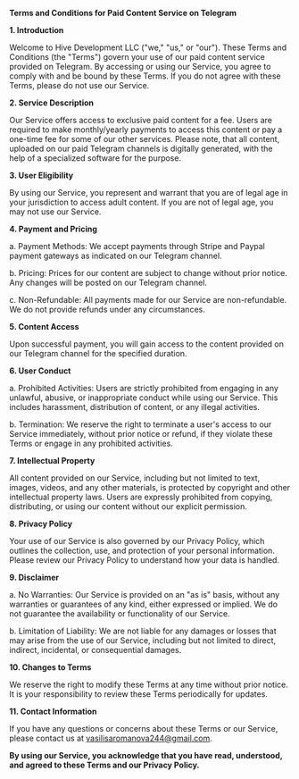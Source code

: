 <b>Terms and Conditions for Paid Content Service on Telegram</b>

<b>1. Introduction</b>

Welcome to Hive Development LLC ("we," "us," or "our"). These Terms and Conditions (the "Terms") govern your use of our paid content service provided on Telegram. By accessing or using our Service, you agree to comply with and be bound by these Terms. If you do not agree with these Terms, please do not use our Service.

<b>2. Service Description</b>

Our Service offers access to exclusive paid content for a fee. Users are required to make monthly/yearly payments to access this content or pay a one-time fee for some of our other services. Please note, that all content, uploaded on our paid Telegram channels is digitally generated, with the help of a specialized software for the purpose.

<b>3. User Eligibility</b>

By using our Service, you represent and warrant that you are of legal age in your jurisdiction to access adult content. If you are not of legal age, you may not use our Service.

<b>4. Payment and Pricing</b>

a. Payment Methods: We accept payments through Stripe and Paypal payment gateways as indicated on our Telegram channel.

b. Pricing: Prices for our content are subject to change without prior notice. Any changes will be posted on our Telegram channel.

c. Non-Refundable: All payments made for our Service are non-refundable. We do not provide refunds under any circumstances.

<b>5. Content Access</b>

Upon successful payment, you will gain access to the content provided on our Telegram channel for the specified duration.

<b>6. User Conduct</b>

a. Prohibited Activities: Users are strictly prohibited from engaging in any unlawful, abusive, or inappropriate conduct while using our Service. This includes harassment, distribution of content, or any illegal activities.

b. Termination: We reserve the right to terminate a user's access to our Service immediately, without prior notice or refund, if they violate these Terms or engage in any prohibited activities.

<b>7. Intellectual Property</b>

All content provided on our Service, including but not limited to text, images, videos, and any other materials, is protected by copyright and other intellectual property laws. Users are expressly prohibited from copying, distributing, or using our content without our explicit permission.

<b>8. Privacy Policy</b>

Your use of our Service is also governed by our Privacy Policy, which outlines the collection, use, and protection of your personal information. Please review our Privacy Policy to understand how your data is handled.

<b>9. Disclaimer</b>

a. No Warranties: Our Service is provided on an "as is" basis, without any warranties or guarantees of any kind, either expressed or implied. We do not guarantee the availability or functionality of our Service.

b. Limitation of Liability: We are not liable for any damages or losses that may arise from the use of our Service, including but not limited to direct, indirect, incidental, or consequential damages.

<b>10. Changes to Terms</b>

We reserve the right to modify these Terms at any time without prior notice. It is your responsibility to review these Terms periodically for updates.

<b>11. Contact Information</b>

If you have any questions or concerns about these Terms or our Service, please contact us at vasilisaromanova244@gmail.com.

<b>By using our Service, you acknowledge that you have read, understood, and agreed to these Terms and our Privacy Policy.</b>
